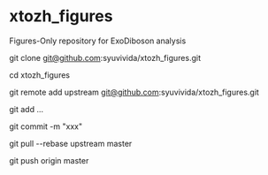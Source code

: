 # xtozh_figures
Figures-Only repository for ExoDiboson analysis

git clone git@github.com:syuvivida/xtozh_figures.git

cd xtozh_figures

git remote add upstream git@github.com:syuvivida/xtozh_figures.git

git add ...

git commit -m "xxx"

git pull --rebase upstream master

git push origin master
